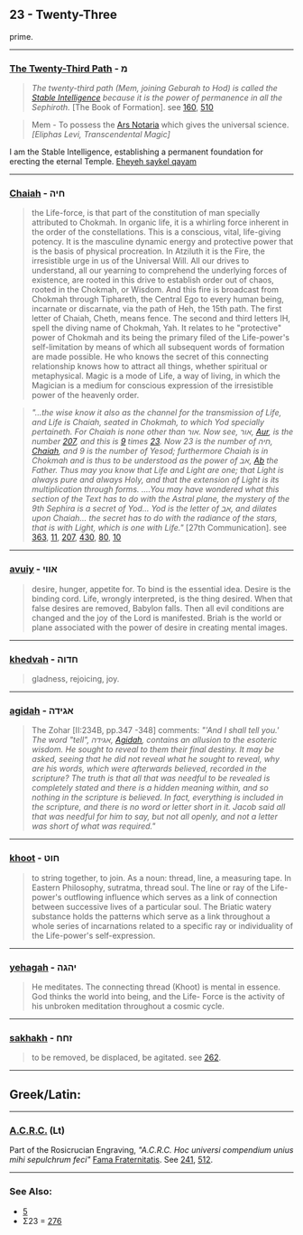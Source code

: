 ## 23 - Twenty-Three
prime.

---

### [The Twenty-Third Path](/keys/M) - מ
> *The twenty-third path (Mem, joining Geburah to Hod) is called the [Stable Intelligence](/keys/ShKL.QIIM) because it is the power of permanence in all the Sephiroth.* [The Book of Formation]. see [160](160), [510](510)

> Mem - To possess the [Ars Notaria](/latin?word=ars+notaria) which gives the universal science.  *[Eliphas Levi, Transcendental Magic]*

I am the Stable Intelligence, establishing a permanent foundation for erecting the eternal Temple. [Eheyeh saykel qayam](/keys/AHIH.ShKL.QIIM)

---

### [Chaiah](/keys/ChIH) - חיה
> the Life-force, is that part of the constitution of man specially attributed to Chokmah. In organic life, it is a whirling force inherent in the order of the constellations. This is a conscious, vital, life-giving potency. It is the masculine dynamic energy and protective power that is the basis of physical procreation. In Atziluth it is the Fire, the irresistible urge in us of the Universal Will. All our drives to understand, all our yearning to comprehend the underlying forces of existence, are rooted in this drive to establish order out of chaos, rooted in the Chokmah, or Wisdom. And this fire is broadcast from Chokmah through Tiphareth, the Central Ego to every human being, incarnate or discarnate, via the path of Heh, the 15th path. The first letter of Chaiah, Cheth, means fence. The second and third letters IH, spell the diving name of Chokmah, Yah. It relates to he "protective" power of Chokmah and its being the primary filed of the Life-power's self-limitation by means of which all subsequent words of formation are made possible. He who knows the secret of this connecting relationship knows how to attract all things, whether spiritual or metaphysical. Magic is a mode of Life, a way of living, in which the Magician is a medium for conscious expression of the irresistible power of the heavenly order.

> *"...the wise know it also as the channel for the transmission of Life, and Life is Chaiah, seated in Chokmah, to which Yod specially pertaineth. For Chaiah is none other than אור. Now see, אור, [Aur](/keys/AVR), is the number [207](207), and this is [9](9) times [23](23). Now 23 is the number of חיה, [Chaiah](/keys/ChIH), and 9 is the number of Yesod; furthermore Chaiah is in Chokmah and is thus to be understood as the power of אב, [Ab](/keys/AB) the Father. Thus may you know that Life and Light are one; that Light is always pure and always Holy, and that the extension of Light is its multiplication through forms. ....You may have wondered what this section of the Text has to do with the Astral plane, the mystery of the 9th Sephira is a secret of Yod... Yod is the letter of אב, and dilates upon Chaiah... the secret has to do with the radiance of the stars, that is with Light, which is one with Life."* [27th Communication]. see [363](363), [11](11), [207](207), [430](430), [80](80), [10](10)

---

### [avuiy](/keys/AVVI) - אווי
> desire, hunger, appetite for. To bind is the essential idea. Desire is the binding cord. Life, wrongly interpreted, is the thing desired. When that false desires are removed, Babylon falls. Then all evil conditions are changed and the joy of the Lord is manifested. Briah is the world or plane associated with the power of desire in creating mental images.

---

### [khedvah](/keys/ChDVH) - חדוה
> gladness, rejoicing, joy.

---

### [agidah](/keys/AGIDH) - אגידה
> The Zohar [II:234B, pp.347 -348] comments: *"'And I shall tell you.' The word "tell", אגידה, [Agidah](/keys/AGIDH), contains an allusion to the esoteric wisdom. He sought to reveal to them their final destiny. It may be asked, seeing that he did not reveal what he sought to reveal, why are his words, which were afterwards believed, recorded in the scripture? The truth is that all that was needful to be revealed is completely stated and there is a hidden meaning within, and so nothing in the scripture is believed. In fact, everything is included in the scripture, and there is no word or letter short in it. Jacob said all that was needful for him to say, but not all openly, and not a letter was short of what was required."*

---

### [khoot](/keys/ChVT) - חוט
> to string together, to join. As a noun: thread, line, a measuring tape. In Eastern Philosophy, sutratma, thread soul. The line or ray of the Life-power's outflowing influence which serves as a link of connection between successive lives of a particular soul. The Briatic watery substance holds the patterns which serve as a link throughout a whole series of incarnations related to a specific ray or individuality of the Life-power's self-expression.

---

### [yehagah](/keys/IHGH) - יהגה
> He meditates. The connecting thread (Khoot) is mental in essence. God thinks the world into being, and the Life- Force is the activity of his unbroken meditation throughout a cosmic cycle.

---

### [sakhakh](/keys/ZChCh) - זחח
> to be removed, be displaced, be agitated. see [262](262).

---

## Greek/Latin:

---

### [A.C.R.C.](/latin?word=A.C.R.C.) (Lt)
Part of the Rosicrucian Engraving, *"A.C.R.C. Hoc universi compendium unius mihi sepulchrum feci"* [Fama Fraternitatis](https://archive.org/stream/PaulFosterCase-TheTrueAndInvisibleRosicrucianOrder4thEd-1985#page/n23). See [241](241), [512](512).

---

### See Also:

- [5](5)
- Σ23 = [276](276)

